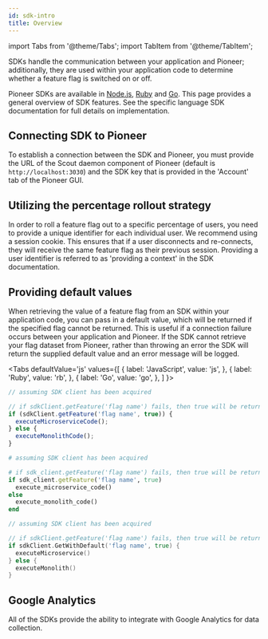 ```yaml
---
id: sdk-intro
title: Overview
---
```

import Tabs from '@theme/Tabs';
import TabItem from '@theme/TabItem';

SDKs handle the communication between your application and Pioneer; additionally, they are used within your application code to determine whether a feature flag is switched on or off. 

Pioneer SDKs are available in [Node.js](/javascript-sdk-doc.md), [Ruby](/ruby-sdk-doc.md) and [Go](/go-sdk-doc.md). This page provides a general overview of SDK features. See the specific language SDK documentation for full details on implementation. 

## Connecting SDK to Pioneer
To establish a connection between the SDK and Pioneer, you must provide the URL of the Scout daemon component of Pioneer (default is `http://localhost:3030`) and the SDK key that is provided in the 'Account' tab of the Pioneer GUI.

## Utilizing the percentage rollout strategy
In order to roll a feature flag out to a specific percentage of users, you need to provide a unique identifier for each individual user. We recommend using a session cookie. This ensures that if a user disconnects and re-connects, they will receive the same feature flag as their previous session. Providing a user identifier is referred to as 'providing a context' in the SDK documentation. 

## Providing default values
When retrieving the value of a feature flag from an SDK within your application code, you can pass in a default value, which will be returned if the specified flag cannot be returned. This is useful if a connection failure occurs between your application and Pioneer. If the SDK cannot retrieve your flag dataset from Pioneer, rather than throwing an error the SDK will return the supplied default value and an error message will be logged. 

<Tabs
  defaultValue='js'
  values={[
    { label: 'JavaScript', value: 'js', },
    { label: 'Ruby', value: 'rb', },
    { label: 'Go', value: 'go', },
  ]
}>
<TabItem value="js">

```js title="/your/application/app.js"
// assuming SDK client has been acquired

// if sdkClient.getFeature('flag name') fails, then true will be returned
if (sdkClient.getFeature('flag name', true)) {
  executeMicroserviceCode();
} else {
  executeMonolithCode();
}
```
</TabItem>

<TabItem value="rb">

```rb title="/your/application/app.rb"
# assuming SDK client has been acquired

# if sdk_client.getFeature('flag name') fails, then true will be returned 
if sdk_client.getFeature('flag name', true)
  execute_microservice_code()
else
  execute_monolith_code()
end
```
</TabItem>

<TabItem value="go">

```go title="/your/application/app.go"
// assuming SDK client has been acquired

// if sdkClient.getFeature('flag name') fails, then true will be returned
if sdkClient.GetWithDefault('flag name', true) {
  executeMicroservice()
} else {
  executeMonolith()
}
```
</TabItem>

</Tabs>

## Google Analytics
All of the SDKs provide the ability to integrate with Google Analytics for data collection.